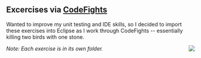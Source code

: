Excercises via [CodeFights](https://codefights.com/)
-----

Wanted to improve my unit testing and IDE skills, so I decided to import these exercises into Eclipse as I work through CodeFights -- essentially killing two birds with one stone.

<img align="right" src="http://orig08.deviantart.net/72ca/f/2014/050/f/c/kill_two_birds_with_one_stone_they_said____by_takfloyd-d775so1.png">

*Note: Each exercise is in its own folder.*
